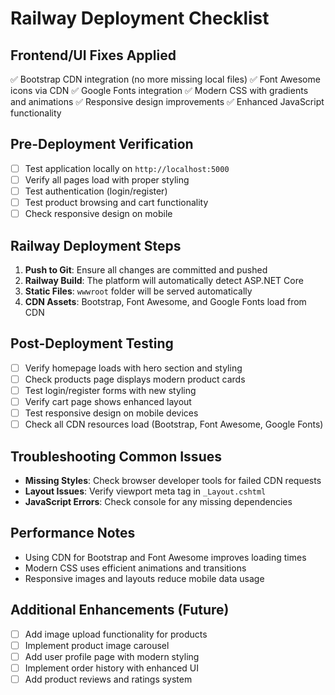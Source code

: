 # Railway Deployment Checklist

## Frontend/UI Fixes Applied
✅ Bootstrap CDN integration (no more missing local files)
✅ Font Awesome icons via CDN
✅ Google Fonts integration
✅ Modern CSS with gradients and animations
✅ Responsive design improvements
✅ Enhanced JavaScript functionality

## Pre-Deployment Verification
- [ ] Test application locally on `http://localhost:5000`
- [ ] Verify all pages load with proper styling
- [ ] Test authentication (login/register)
- [ ] Test product browsing and cart functionality
- [ ] Check responsive design on mobile

## Railway Deployment Steps
1. **Push to Git**: Ensure all changes are committed and pushed
2. **Railway Build**: The platform will automatically detect ASP.NET Core
3. **Static Files**: `wwwroot` folder will be served automatically
4. **CDN Assets**: Bootstrap, Font Awesome, and Google Fonts load from CDN

## Post-Deployment Testing
- [ ] Verify homepage loads with hero section and styling
- [ ] Check products page displays modern product cards
- [ ] Test login/register forms with new styling
- [ ] Verify cart page shows enhanced layout
- [ ] Test responsive design on mobile devices
- [ ] Check all CDN resources load (Bootstrap, Font Awesome, Google Fonts)

## Troubleshooting Common Issues
- **Missing Styles**: Check browser developer tools for failed CDN requests
- **Layout Issues**: Verify viewport meta tag in `_Layout.cshtml`
- **JavaScript Errors**: Check console for any missing dependencies

## Performance Notes
- Using CDN for Bootstrap and Font Awesome improves loading times
- Modern CSS uses efficient animations and transitions
- Responsive images and layouts reduce mobile data usage

## Additional Enhancements (Future)
- [ ] Add image upload functionality for products
- [ ] Implement product image carousel
- [ ] Add user profile page with modern styling
- [ ] Implement order history with enhanced UI
- [ ] Add product reviews and ratings system
